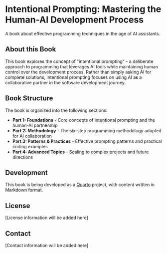 # Intentional Prompting: Mastering the Human-AI Development Process

A book about effective programming techniques in the age of AI assistants.

## About this Book

This book explores the concept of "intentional prompting" - a deliberate approach to programming that leverages AI tools while maintaining human control over the development process. Rather than simply asking AI for complete solutions, intentional prompting focuses on using AI as a collaborative partner in the software development journey.

## Book Structure

The book is organized into the following sections:

- **Part 1: Foundations** - Core concepts of intentional prompting and the human-AI partnership
- **Part 2: Methodology** - The six-step programming methodology adapted for AI collaboration
- **Part 3: Patterns & Practices** - Effective prompting patterns and practical coding examples
- **Part 4: Advanced Topics** - Scaling to complex projects and future directions

## Development

This book is being developed as a [Quarto](https://quarto.org/) project, with content written in Markdown format.

## License

[License information will be added here]

## Contact

[Contact information will be added here]
